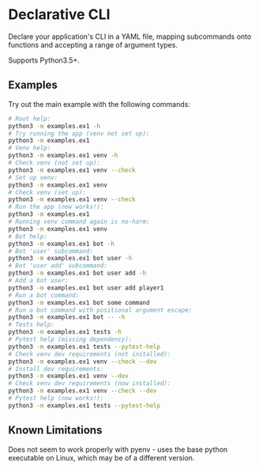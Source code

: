 # Declarative CLI

Declare your application's CLI in a YAML file, mapping subcommands onto functions and accepting a range of argument types.

Supports Python3.5+.


## Examples

Try out the main example with the following commands:
```bash
# Root help:  
python3 -m examples.ex1 -h
# Try running the app (venv not set up):  
python3 -m examples.ex1
# Venv help:  
python3 -m examples.ex1 venv -h
# Check venv (not set up):  
python3 -m examples.ex1 venv --check
# Set up venv:  
python3 -m examples.ex1 venv
# Check venv (set up):  
python3 -m examples.ex1 venv --check
# Run the app (now works!):  
python3 -m examples.ex1
# Running venv command again is no-harm:  
python3 -m examples.ex1 venv
# Bot help:  
python3 -m examples.ex1 bot -h
# Bot 'user' subcommand:  
python3 -m examples.ex1 bot user -h
# Bot 'user add' subcommand:  
python3 -m examples.ex1 bot user add -h
# Add a bot user:  
python3 -m examples.ex1 bot user add player1
# Run a bot command:  
python3 -m examples.ex1 bot some command
# Run a bot command with positional argument escape:    
python3 -m examples.ex1 bot -- -h
# Tests help:  
python3 -m examples.ex1 tests -h
# Pytest help (missing dependency):  
python3 -m examples.ex1 tests --pytest-help
# Check venv dev requirements (not installed):  
python3 -m examples.ex1 venv --check --dev
# Install dev requirements:  
python3 -m examples.ex1 venv --dev
# Check venv dev requirements (now installed):  
python3 -m examples.ex1 venv --check --dev
# Pytest help (now works!):  
python3 -m examples.ex1 tests --pytest-help
```


## Known Limitations

Does not seem to work properly with pyenv - uses the base python executable on Linux, which may be of a different version.
